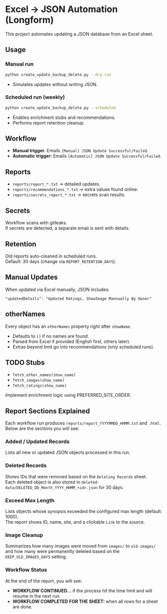 
# Excel → JSON Automation (Longform)

This project automates updating a JSON database from an Excel sheet.

## Usage

### Manual run
```bash
python create_update_backup_delete.py --dry-run
```
- Simulates updates without writing JSON.

### Scheduled run (weekly)
```bash
python create_update_backup_delete.py --scheduled
```
- Enables enrichment stubs and recommendations.
- Performs report retention cleanup.

## Workflow

- **Manual trigger**: Emails `[Manual] JSON Update Successful/Failed`.
- **Automatic trigger**: Emails `[Automatic] JSON Update Successful/Failed`.

## Reports

- `reports/report_*.txt` → detailed updates.  
- `reports/recommendations_*.txt` → extra values found online.  
- `reports/secrets_report_*.txt` → secrets scan results.  

## Secrets

Workflow scans with gitleaks.  
If secrets are detected, a separate email is sent with details.

## Retention

Old reports auto-cleaned in scheduled runs.  
Default: 30 days (change via `REPORT_RETENTION_DAYS`).

## Manual Updates

When updated via Excel manually, JSON includes:  
```
"updatedDetails": "Updated Ratings, ShowImage Mannually By Owner"
```

## otherNames

Every object has an `otherNames` property right after `showName`.  
- Defaults to `[]` if no names are found.  
- Parsed from Excel if provided (English first, others later).  
- Extras beyond limit go into recommendations (only scheduled runs).  

## TODO Stubs

- `fetch_other_names(show_name)`  
- `fetch_images(show_name)`  
- `fetch_ratings(show_name)`  

Implement enrichment logic using PREFERRED_SITE_ORDER.


## Report Sections Explained

Each workflow run produces `reports/report_YYYYMMDD_HHMM.txt` and `.html`.  
Below are the sections you will see:

### Added / Updated Records
Lists all new or updated JSON objects processed in this run.

### Deleted Records
Shows IDs that were removed based on the `Deleting Records` sheet.  
Each deleted object is also stored in `deleted-data/DELETED_DD_Month_YYYY_HHMM_<id>.json` for 30 days.

### Exceed Max Length
Lists objects whose synopsis exceeded the configured max length (default: 1000).  
The report shows ID, name, site, and a clickable `Link` to the source.

### Image Cleanup
Summarizes how many images were moved from `images/` to `old-images/`  
and how many were permanently deleted based on the `KEEP_OLD_IMAGES_DAYS` setting.

### Workflow Status
At the end of the report, you will see:
- **WORKFLOW CONTINUED...** if the process hit the time limit and will resume in the next run.
- **WORKFLOW COMPLETED FOR THE SHEET: <name>** when all rows for a sheet are done.
